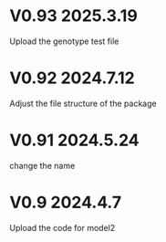# V0.93  2025.3.19
Upload the genotype test file

# V0.92  2024.7.12
Adjust the file structure of the package

# V0.91  2024.5.24
change the name

# V0.9  2024.4.7
Upload the code for model2
